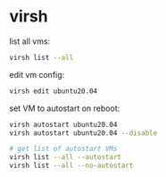 # virsh

list all vms:
```bash
virsh list --all
```

edit vm config:
```bash
virsh edit ubuntu20.04
```

set VM to autostart on reboot:
```bash
virsh autostart ubuntu20.04
virsh autostart ubuntu20.04 --disable

# get list of autostart VMs
virsh list --all --autostart
virsh list --all --no-autostart
```
